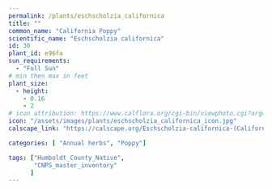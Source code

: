 ```yaml
---
permalink: /plants/eschscholzia_californica
title: ""
common_name: "California Poppy"
scientific_name: "Eschscholzia californica"
id: 30
plant_id: e96fa 
sun_requirements:
  - "Full Sun"
# min then max in feet
plant_size:
  - height: 
    - 0.16
    - 2
# icon attribution: https://www.calflora.org/cgi-bin/viewphoto.cgi?arg=/app/up/io/98/io29688-2.jpg 
icon: "/assets/images/plants/eschscholzia_californica_icon.jpg" 
calscape_link: "https://calscape.org/Eschscholzia-californica-(California-Poppy)"

categories: [ "Annual herbs", "Poppy"]

tags: ["Humboldt_County_Native",
       "CNPS_master_inventory"
      ]
---
```



